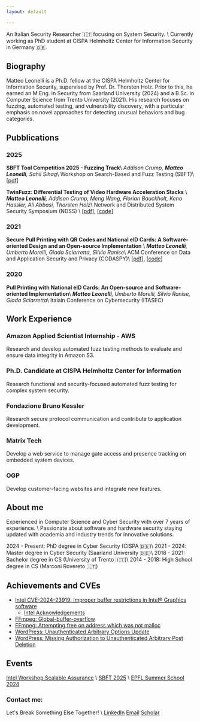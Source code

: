 ```yaml
---
layout: default

---
```


An Italian Security Researcher 🇮🇹 focusing on System Security. \\
Currently working as PhD student at CISPA Helmholtz Center for Information Security in Germany 🇩🇪.

<!-- --- -->

## Biography
<!-- >--- -->

Matteo Leonelli is a Ph.D. fellow at the CISPA Helmholtz Center for Information Security, supervised by Prof. Dr. Thorsten Holz. 
Prior to this, he earned an M.Eng. in Security from Saarland University (2024) and a B.Sc. in Computer Science from Trento University (2021). 
His research focuses on fuzzing, automated testing, and vulnerability discovery, with a particular emphasis on novel approaches for detecting unusual behaviors and bug categories.
<!-- He has published several papers in top-tier journals and conferences, such as NDSS... -->

<!-- --- -->

## Pubblications

### 2025
**SBFT Tool Competition 2025 - Fuzzing Track**\\
*Addison Crump, **Matteo Leonelli**, Sahil Sihag*\\
Workshop on Search-Based and Fuzz Testing (SBFT)\\
[[pdf](https://conf.researchr.org/details/icse-2025/sbft-2025-papers/20/SBFT-Tool-Competition-2025-Fuzzing-Track)]

**TwinFuzz: Differential Testing of Video Hardware Acceleration Stacks** \\
***Matteo Leonelli**, Addison Crump, Meng Wang, Florian Bauckholt, Keno Hassler, Ali Abbasi, Thorsten Holz*\\
Network and Distributed System Security Symposium (NDSS) \\
[[pdf](https://dx.doi.org/10.14722/ndss.2025.240526)], [[code](https://github.com/CISPA-SysSec/twinfuzz)]

### 2021
**Secure Pull Printing with QR Codes and National eID Cards: A Software-oriented Design and an Open-source Implementation** \\
***Matteo Leonelli**, Umberto Morelli, Giada Sciarretta, Silvio Ranise*\\
ACM Conference on Data and Application Security and Privacy (CODASPY)\\
[[pdf](https://dl.acm.org/doi/10.1145/3422337.3447847)], [[code](https://github.com/stfbk/pullprinting)]

### 2020
**Pull Printing with National eID Cards: An Open-source and Software-oriented Implementation**\\
***Matteo Leonelli**, Umberto Morelli, Silvio Ranise, Giada Sciarretta*\\
Italain Conference on Cybersecurity (ITASEC)
<!-- (https://st.fbk.eu/news/2020/01/07/papers-accepted-at-itasec-2020/)] -->

<!-- --- -->


## Work Experience
### Amazon Applied Scientist Internship - AWS
Research and develop automated fuzz testing methods to evaluate and ensure data integrity in Amazon S3.

### Ph.D. Candidate at CISPA Helmholtz Center for Information
Research functional and security-focused automated fuzz testing for complex system security.

### Fondazione Bruno Kessler
Research secure protocol communication and contribute to application development.

### Matrix Tech
Develop a web service to manage gate access and presence tracking on embedded system devices.

### OGP
Develop customer-facing websites and integrate new features.

## About me
Experienced in Computer Science and Cyber Security with over 7 years of experience. \\
Passionate about software and hardware security staying updated with academia and industry trends for innovative solutions.


2024 - Present: PhD degree in Cyber Security (CISPA 🇩🇪)\\
2021 - 2024: Master degree in Cyber Security (Saarland University 🇩🇪)\\
2018 - 2021: Bachelor degree in CS (University of Trento 🇮🇹)\\
2014 - 2018: High School degree in CS (Marconi Rovereto 🇮🇹)

<!-- --- -->

## Achievements and CVEs

- [Intel CVE-2024-23919: Improper buffer restrictions in Intel® Graphics software](https://cve.mitre.org/cgi-bin/cvename.cgi?name=CVE-2024-23919/) 
    - [Intel Acknowledgements](https://www.intel.com/content/www/us/en/security-center/advisory/intel-sa-01132.html)
- [FFmpeg: Global-buffer-overflow](https://patchwork.ffmpeg.org/project/ffmpeg/patch/20231130122853.26758-1-michael@niedermayer.cc/)
- [FFmpeg: Attempting free on address which was not malloc](https://patchwork.ffmpeg.org/project/ffmpeg/patch/20240206212640.9193-1-jamrial@gmail.com/)
- [WordPress: Unauthenticated Arbitrary Options Update](https://www.wordfence.com/threat-intel/vulnerabilities/wordpress-plugins/hypercomments/hypercomments-122-unauthenticated-subscriber-arbitrary-options-update)
- [WordPress: Missing Authorization to Unauthenticated Arbitrary Post Deletion](https://www.wordfence.com/threat-intel/vulnerabilities/wordpress-plugins/nmedia-user-file-uploader/frontend-file-manager-215-missing-authorixation-to-unauthenticated-arbitrary-post-deletion)

<!-- --- -->

## Events
[Intel Workshop Scalable Assurance](https://www.linkedin.com/pulse/busy-summer-academic-engagements-part-1-research-workshops-jason-fung-zoxic) \\
[SBFT 2025](https://sbft25.github.io/organisation/) \\
[EPFL Summer School 2024](https://suri.epfl.ch/?page_id=88)


<!-- --- -->

### Contact me: 

Let's Break Something Else Together! \\
[LinkedIn](https://www.linkedin.com/in/matteoleonelli/)
[Email](mailto:matteoleonelli99@gmail.com)
[Scholar](https://scholar.google.com/citations?user=3VYW2DwAAAAJ)

<!-- --- -->